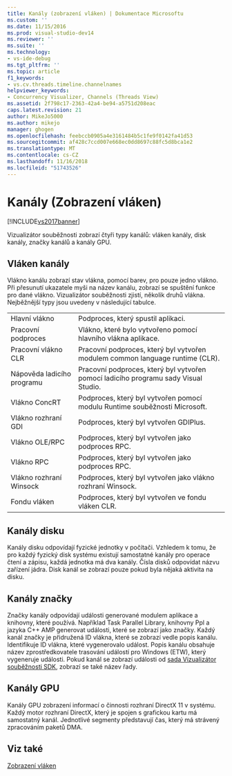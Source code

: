 ```yaml
---
title: Kanály (zobrazení vláken) | Dokumentace Microsoftu
ms.custom: ''
ms.date: 11/15/2016
ms.prod: visual-studio-dev14
ms.reviewer: ''
ms.suite: ''
ms.technology:
- vs-ide-debug
ms.tgt_pltfrm: ''
ms.topic: article
f1_keywords:
- vs.cv.threads.timeline.channelnames
helpviewer_keywords:
- Concurrency Visualizer, Channels (Threads View)
ms.assetid: 2f798c17-2363-42a4-be94-a5751d208eac
caps.latest.revision: 21
author: MikeJo5000
ms.author: mikejo
manager: ghogen
ms.openlocfilehash: feebccb0905a4e3161484b5c1fe9f0142fa41d53
ms.sourcegitcommit: af428c7ccd007e668ec0dd8697c88fc5d8bca1e2
ms.translationtype: MT
ms.contentlocale: cs-CZ
ms.lasthandoff: 11/16/2018
ms.locfileid: "51743526"
---
```

# <a name="channels-threads-view"></a>Kanály (Zobrazení vláken)
[!INCLUDE[vs2017banner](../includes/vs2017banner.md)]

Vizualizátor souběžnosti zobrazí čtyři typy kanálů: vláken kanály, disk kanály, značky kanálů a kanály GPU.  
  
## <a name="thread-channels"></a>Vláken kanály  
 Vlákno kanálu zobrazí stav vlákna, pomocí barev, pro pouze jedno vlákno. Při přesunutí ukazatele myši na název kanálu, zobrazí se spuštění funkce pro dané vlákno. Vizualizátor souběžnosti zjistí, několik druhů vlákna. Nejběžnější typy jsou uvedeny v následující tabulce.  
  
|||  
|-|-|  
|Hlavní vlákno|Podproces, který spustil aplikaci.|  
|Pracovní podproces|Vlákno, které bylo vytvořeno pomocí hlavního vlákna aplikace.|  
|Pracovní vlákno CLR|Pracovní podproces, který byl vytvořen modulem common language runtime (CLR).|  
|Nápověda ladicího programu|Pracovní podproces, který byl vytvořen pomocí ladicího programu sady Visual Studio.|  
|Vlákno ConcRT|Podproces, který byl vytvořen pomocí modulu Runtime souběžnosti Microsoft.|  
|Vlákno rozhraní GDI|Podproces, který byl vytvořen GDIPlus.|  
|Vlákno OLE/RPC|Podproces, který byl vytvořen jako podproces RPC.|  
|Vlákno RPC|Podproces, který byl vytvořen jako podproces RPC.|  
|Vlákno rozhraní Winsock|Podproces, který byl vytvořen jako vlákno rozhraní Winsock.|  
|Fondu vláken|Podproces, který byl vytvořen ve fondu vláken CLR.|  
  
## <a name="disk-channels"></a>Kanály disku  
 Kanály disku odpovídají fyzické jednotky v počítači. Vzhledem k tomu, že pro každý fyzický disk systému existují samostatné kanály pro operace čtení a zápisu, každá jednotka má dva kanály. Čísla disků odpovídat názvu zařízení jádra. Disk kanál se zobrazí pouze pokud byla nějaká aktivita na disku.  
  
## <a name="marker-channels"></a>Kanály značky  
 Značky kanály odpovídají události generované modulem aplikace a knihovny, které používá. Například Task Parallel Library, knihovny Ppl a jazyka C++ AMP generovat události, které se zobrazí jako značky. Každý kanál značky je přidružená ID vlákna, které se zobrazí vedle popis kanálu. Identifikuje ID vlákna, které vygenerovalo událost. Popis kanálu obsahuje název zprostředkovatele trasování událostí pro Windows (ETW), který vygeneruje události. Pokud kanál se zobrazí události od [sada Vizualizátor souběžnosti SDK](../profiling/concurrency-visualizer-sdk.md), zobrazí se také název řady.  
  
## <a name="gpu-channels"></a>Kanály GPU  
 Kanály GPU zobrazení informací o činnosti rozhraní DirectX 11 v systému.  Každý motor rozhraní DirectX, který je spojen s grafickou kartu má samostatný kanál.  Jednotlivé segmenty představují čas, který má strávený zpracováním paketů DMA.  
  
## <a name="see-also"></a>Viz také  
 [Zobrazení vláken](../profiling/threads-view-parallel-performance.md)



